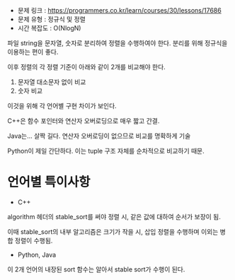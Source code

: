 * 문제 링크 : https://programmers.co.kr/learn/courses/30/lessons/17686
* 문제 유형 : 정규식 및 정렬
* 시간 복잡도 : O(NlogN) 

파일 string을 문자열, 숫자로 분리하여 정렬을 수행하여야 한다.
분리를 위해 정규식을 이용하는 편이 좋다.

이후 정렬의 각 정렬 기준이 아래와 같이 2개를 비교해야 한다.
1. 문자열 대소문자 없이 비교
2. 숫자 비교

이것을 위해 각 언어별 구현 차이가 보인다.

C++은 함수 포인터와 연산자 오버로딩으로 매우 짧고 간결.

Java는... 살짝 길다. 연산자 오버로딩이 없으므로 비교를 명확하게 기술

Python이 제일 간단하다. 이는 tuple 구조 자체를 순차적으로 비교하기 때문.


# 언어별 특이사항

- C++

algorithm 헤더의 stable_sort를 써야 정렬 시, 같은 값에 대하여 순서가 보장이 됨.

이때 stable_sort의 내부 알고리즘은 크기가 작을 시, 삽입 정렬을 수행하며 이외는 병합 정렬이 수행됨.

- Python, Java

이 2개 언어의 내장된 sort 함수는 알아서 stable sort가 수행이 된다.
